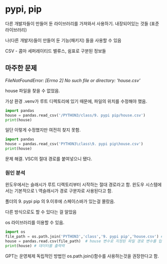 # pypi, pip
다른 개발자들이 만들어 둔 라이브러리를 가져와서 사용하기.
내장되어있는 것들 (표준 라이브러리)

나(다른 개발자)들이 만들어 둔 기능(패키지) 들을 사용할 수 있음

CSV - 콤마 세퍼레이티드 밸류스,
쉼표로 구분된 정보들 

## 마주한 문제 

*FileNotFoundError: [Errno 2] No such file or directory: 'house.csv'*

house 파일을 찾을 수 없었음. 

가상 환경 .venv가 루트 디렉토리에 있기 때문에, 파일의 위치를 수정해야 했음. 

```py
import pandas
house = pandas.read_csv('/PYTHON3/class/9. pypi pip/house.csv')
print(house)
``` 

일단 이렇게 수정했지만 여전히 찾지 못함. 

```py
import pandas
house = pandas.read_csv('PYTHON3\class\9. pypi pip\house.csv')
print(house)
```

문제 해결. 
VSC의 절대 경로를 붙여넣으니 됐다. 

### 원인 분석
윈도우에서는 슬래시가 루트 디렉토리부터 시작하는 절대 경로라고 함. 
윈도우 시스템에서는 기본적으로 \ 역슬래시가 경로 구분자로 사용된다고 함. 

폴더의 9. pypi pip 의 9.이후에 스페이스바가 있는걸 몰랐음. 


다른 방식으로도 할 수 있다는 걸 알았음

os 라이브러리를 이용할 수 있음. 

```py
import os 
file_path = os.path.join('PYTHON3','class','9. pypi pip','house.csv') # 변수로 파일 경로 지정
house = pandas.read.csv(file_path)  # house 변수로 지정된 파일 경로 변수를 입력 
print(house) # 데이터를 출력력
```

GPT는 운영체제 독립적인 방법인 os.path.join()함수를 사용하는것을 권장한다고 함. 